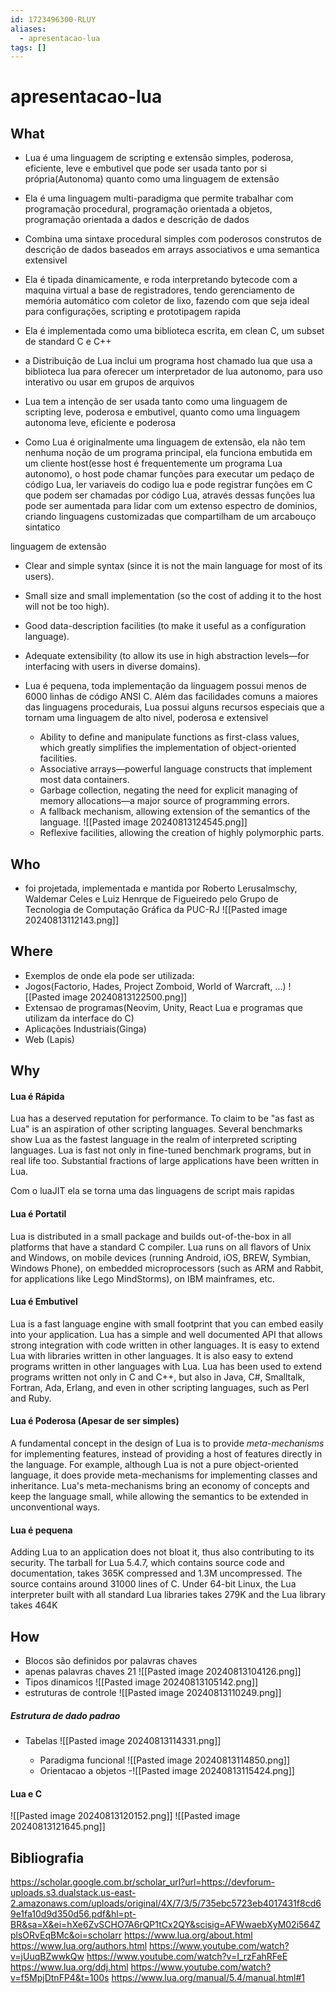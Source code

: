 ```yaml
---
id: 1723496300-RLUY
aliases:
  - apresentacao-lua
tags: []
---
```

# apresentacao-lua

## What 

- Lua é uma linguagem de scripting e extensão simples, poderosa, eficiente, leve e embutivel que pode ser usada tanto por si própria(Autonoma) quanto como uma linguagem de extensão
- Ela é uma linguagem multi-paradigma que permite trabalhar com programação procedural, programação orientada a objetos, programação orientada a dados e descrição de dados
- Combina uma sintaxe procedural simples com poderosos construtos de descrição de dados baseados em arrays associativos e uma semantica extensivel
- Ela é tipada dinamicamente, e roda interpretando bytecode com a maquina virtual a base de registradores, tendo gerenciamento de memória automático com coletor de lixo, fazendo com que seja ideal para configurações, scripting e prototipagem rapida 

- Ela é implementada como uma biblioteca escrita, em clean C, um subset de standard C e C++
- a Distribuição de Lua inclui um programa host chamado lua que usa a biblioteca lua para oferecer um interpretador de lua autonomo, para uso interativo ou usar em grupos de arquivos
- Lua tem a intenção de ser usada tanto como uma linguagem de scripting leve, poderosa e embutivel, quanto como uma linguagem autonoma leve, eficiente e poderosa
- Como Lua é originalmente uma linguagem de extensão, ela não tem nenhuma noção de um programa principal, ela funciona embutida em um cliente host(esse host é frequentemente um programa Lua autonomo), o host pode chamar funções para executar um pedaço de código Lua, ler variaveis do codigo lua e pode registrar funções em C que podem ser chamadas por código Lua, através dessas funções lua pode ser aumentada para lidar com um extenso espectro de dominios, criando linguagens customizadas que compartilham de um arcabouço sintatico
 
linguagem de extensão
- Clear and simple syntax (since it is not the main language for most of its users).
- Small size and small implementation (so the cost of adding it to the host will not be too high).
- Good data-description facilities (to make it useful as a configuration language).
- Adequate extensibility (to allow its use in high abstraction levels—for interfacing with users in diverse domains).

- Lua é pequena, toda implementação da linguagem possui menos de 6000 linhas de código ANSI C. Além das facilidades comuns a maiores das linguagens procedurais, Lua possui alguns recursos especiais que a tornam uma linguagem de alto nivel, poderosa e extensivel

	- Ability to define and manipulate functions as first-class values, which greatly simplifies the implementation of object-oriented facilities.
	- Associative arrays—powerful language constructs that implement most data containers.
	- Garbage collection, negating the need for explicit managing of memory allocations—a major source of programming errors.
	- A fallback mechanism, allowing extension of the semantics of the language.
	![[Pasted image 20240813124545.png]]
	- Reflexive facilities, allowing the creation of highly polymorphic parts.

## Who
- foi projetada, implementada e mantida por Roberto Lerusalmschy, Waldemar Celes e Luiz Henrque de Figueiredo pelo Grupo de Tecnologia de Computação Gráfica da PUC-RJ
![[Pasted image 20240813112143.png]]
## Where

- Exemplos de onde ela pode ser utilizada:
- Jogos(Factorio, Hades, Project Zomboid, World of Warcraft, ...)
![[Pasted image 20240813122500.png]]
- Extensao de programas(Neovim, Unity, React Lua e programas que utilizam da interface do C)
- Aplicações Industriais(Ginga)
- Web (Lapis)

## Why

#### Lua é Rápida
Lua has a deserved reputation for performance. To claim to be "as fast as Lua" is an aspiration of other scripting languages. Several benchmarks show Lua as the fastest language in the realm of interpreted scripting languages. Lua is fast not only in fine-tuned benchmark programs, but in real life too. Substantial fractions of large applications have been written in Lua.

Com o luaJIT ela se torna uma das linguagens de script mais rapidas
#### Lua é Portatil
 Lua is distributed in a small package and builds out-of-the-box in all platforms that have a standard C compiler. Lua runs on all flavors of Unix and Windows, on mobile devices (running Android, iOS, BREW, Symbian, Windows Phone), on embedded microprocessors (such as ARM and Rabbit, for applications like Lego MindStorms), on IBM mainframes, etc. 

#### Lua é Embutivel
Lua is a fast language engine with small footprint that you can embed easily into your application. Lua has a simple and well documented API that allows strong integration with code written in other languages. It is easy to extend Lua with libraries written in other languages. It is also easy to extend programs written in other languages with Lua. Lua has been used to extend programs written not only in C and C++, but also in Java, C#, Smalltalk, Fortran, Ada, Erlang, and even in other scripting languages, such as Perl and Ruby.
#### Lua é Poderosa (Apesar de ser simples)
A fundamental concept in the design of Lua is to provide _meta-mechanisms_ for implementing features, instead of providing a host of features directly in the language. For example, although Lua is not a pure object-oriented language, it does provide meta-mechanisms for implementing classes and inheritance. Lua's meta-mechanisms bring an economy of concepts and keep the language small, while allowing the semantics to be extended in unconventional ways.
#### Lua é pequena
Adding Lua to an application does not bloat it, thus also contributing to its security. The tarball for Lua 5.4.7, which contains source code and documentation, takes 365K compressed and 1.3M uncompressed. The source contains around 31000 lines of C. Under 64-bit Linux, the Lua interpreter built with all standard Lua libraries takes 279K and the Lua library takes 464K


## How

- Blocos são definidos por palavras chaves
- apenas palavras chaves 21
	![[Pasted image 20240813104126.png]]
- Tipos dinamicos
![[Pasted image 20240813105142.png]]
- estruturas de controle
 ![[Pasted image 20240813110249.png]]

##### Estrutura de dado padrao
- Tabelas
	![[Pasted image 20240813114331.png]]
	
	- Paradigma funcional
	![[Pasted image 20240813114850.png]]
	- Orientacao a objetos
	-![[Pasted image 20240813115424.png]]

#### Lua e C
![[Pasted image 20240813120152.png]]
![[Pasted image 20240813121645.png]]
## Bibliografia

https://scholar.google.com.br/scholar_url?url=https://devforum-uploads.s3.dualstack.us-east-2.amazonaws.com/uploads/original/4X/7/3/5/735ebc5723eb4017431f8cd69e1fa10d9d350d56.pdf&hl=pt-BR&sa=X&ei=hXe6ZvSCHO7A6rQP1tCx2QY&scisig=AFWwaebXyM02i564ZplsORvEqBMc&oi=scholarr
https://www.lua.org/about.html
https://www.lua.org/authors.html
https://www.youtube.com/watch?v=jUuqBZwwkQw
https://www.youtube.com/watch?v=I_rzFahRFeE
https://www.lua.org/ddj.html
https://www.youtube.com/watch?v=f5MpjDtnFP4&t=100s
https://www.lua.org/manual/5.4/manual.html#1

